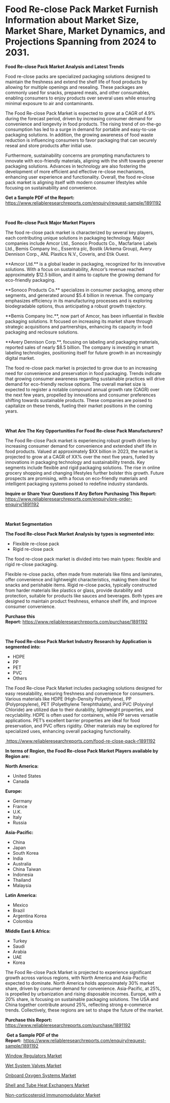 <p><h1>Food Re-close Pack Market Furnish Information about Market Size, Market Share, Market Dynamics, and Projections Spanning from 2024 to 2031.</h1></p><p><strong>Food Re-close Pack Market Analysis and Latest Trends</strong></p>
<p><p>Food re-close packs are specialized packaging solutions designed to maintain the freshness and extend the shelf life of food products by allowing for multiple openings and resealing. These packages are commonly used for snacks, prepared meals, and other consumables, enabling consumers to enjoy products over several uses while ensuring minimal exposure to air and contaminants.</p><p>The Food Re-close Pack Market is expected to grow at a CAGR of 4.9% during the forecast period, driven by increasing consumer demand for convenience and longevity in food products. The rising trend of on-the-go consumption has led to a surge in demand for portable and easy-to-use packaging solutions. In addition, the growing awareness of food waste reduction is influencing consumers to favor packaging that can securely reseal and store products after initial use.</p><p>Furthermore, sustainability concerns are prompting manufacturers to innovate with eco-friendly materials, aligning with the shift towards greener packaging solutions. Advances in technology are also fostering the development of more efficient and effective re-close mechanisms, enhancing user experience and functionality. Overall, the food re-close pack market is aligning itself with modern consumer lifestyles while focusing on sustainability and convenience.</p></p>
<p><strong>Get a Sample PDF of the Report:&nbsp;</strong> <a href="https://www.reliableresearchreports.com/enquiry/request-sample/1891192?utm_campaign=8&utm_medium=2&utm_source=Github&utm_content=ia&utm_term=24102024&utm_id=food-re-close-pack">https://www.reliableresearchreports.com/enquiry/request-sample/1891192</a></p>
<p>&nbsp;</p>
<p><strong>Food Re-close Pack Major Market Players</strong></p>
<p><p>The food re-close pack market is characterized by several key players, each contributing unique solutions in packaging technology. Major companies include Amcor Ltd., Sonoco Products Co., Macfarlane Labels Ltd., Bemis Company Inc., Essentra plc, Bostik (Arkema Group), Avery Dennison Corp., ANL Plastics N.V., Coveris, and Etik Ouest.</p><p>**Amcor Ltd.** is a global leader in packaging, recognized for its innovative solutions. With a focus on sustainability, Amcor’s revenue reached approximately $12.5 billion, and it aims to capture the growing demand for eco-friendly packaging.</p><p>**Sonoco Products Co.** specializes in consumer packaging, among other segments, and generated around $5.4 billion in revenue. The company emphasizes efficiency in its manufacturing processes and is exploring biodegradable options, thus anticipating a robust growth trajectory.</p><p>**Bemis Company Inc.**, now part of Amcor, has been influential in flexible packaging solutions. It focused on increasing its market share through strategic acquisitions and partnerships, enhancing its capacity in food packaging and reclosure solutions.</p><p>**Avery Dennison Corp.**, focusing on labeling and packaging materials, reported sales of nearly $8.5 billion. The company is investing in smart labeling technologies, positioning itself for future growth in an increasingly digital market.</p><p>The food re-close pack market is projected to grow due to an increasing need for convenience and preservation in food packaging. Trends indicate that growing consumer awareness regarding sustainable practices will drive demand for eco-friendly reclose options. The overall market size is expected to register a notable compound annual growth rate (CAGR) over the next few years, propelled by innovations and consumer preferences shifting towards sustainable products. These companies are poised to capitalize on these trends, fueling their market positions in the coming years.</p></p>
<p>&nbsp;</p>
<p><strong>What Are The Key Opportunities For Food Re-close Pack Manufacturers?</strong></p>
<p><p>The Food Re-close Pack market is experiencing robust growth driven by increasing consumer demand for convenience and extended shelf life in food products. Valued at approximately $XX billion in 2023, the market is projected to grow at a CAGR of XX% over the next five years, fueled by innovations in packaging technology and sustainability trends. Key segments include flexible and rigid packaging solutions. The rise in online grocery shopping and changing lifestyles further bolster this growth. Future prospects are promising, with a focus on eco-friendly materials and intelligent packaging systems poised to redefine industry standards.</p></p>
<p><strong>Inquire or Share Your Questions If Any Before Purchasing This Report:</strong> <a href="https://www.reliableresearchreports.com/enquiry/pre-order-enquiry/1891192?utm_campaign=8&utm_medium=2&utm_source=Github&utm_content=ia&utm_term=24102024&utm_id=food-re-close-pack">https://www.reliableresearchreports.com/enquiry/pre-order-enquiry/1891192</a></p>
<p>&nbsp;</p>
<p><strong>Market Segmentation</strong></p>
<p><strong>The Food Re-close Pack Market Analysis by types is segmented into:</strong></p>
<p><ul><li>Flexible re-close pack</li><li>Rigid re-close pack</li></ul></p>
<p><p>The food re-close pack market is divided into two main types: flexible and rigid re-close packaging. </p><p>Flexible re-close packs, often made from materials like films and laminates, offer convenience and lightweight characteristics, making them ideal for snacks and perishable items. Rigid re-close packs, typically constructed from harder materials like plastics or glass, provide durability and protection, suitable for products like sauces and beverages. Both types are designed to maintain product freshness, enhance shelf life, and improve consumer convenience.</p></p>
<p><strong>Purchase this Report:&nbsp;</strong><a href="https://www.reliableresearchreports.com/purchase/1891192?utm_campaign=8&utm_medium=2&utm_source=Github&utm_content=ia&utm_term=24102024&utm_id=food-re-close-pack">https://www.reliableresearchreports.com/purchase/1891192</a></p>
<p>&nbsp;</p>
<p><strong>The Food Re-close Pack Market Industry Research by Application is segmented into:</strong></p>
<p><ul><li>HDPE</li><li>PP</li><li>PET</li><li>PVC</li><li>Others</li></ul></p>
<p><p>The Food Re-close Pack Market includes packaging solutions designed for easy resealability, ensuring freshness and convenience for consumers. Various materials like HDPE (High-Density Polyethylene), PP (Polypropylene), PET (Polyethylene Terephthalate), and PVC (Polyvinyl Chloride) are utilized due to their durability, lightweight properties, and recyclability. HDPE is often used for containers, while PP serves versatile applications. PET’s excellent barrier properties are ideal for food preservation, and PVC offers rigidity. Other materials may be explored for specialized uses, enhancing overall packaging functionality.</p></p>
<p><a href="https://www.reliableresearchreports.com/food-re-close-pack-r1891192?utm_campaign=8&utm_medium=2&utm_source=Github&utm_content=ia&utm_term=24102024&utm_id=food-re-close-pack">&nbsp;https://www.reliableresearchreports.com/food-re-close-pack-r1891192</a></p>
<p><strong>In terms of Region, the Food Re-close Pack Market Players available by Region are:</strong></p>
<p>
    <p> <strong> North America: </strong>
        <ul>
            <li>United States</li>
            <li>Canada</li>
        </ul>
        </p> 
    <p> <strong> Europe: </strong>
        <ul>
            <li>Germany</li>
            <li>France</li>
            <li>U.K.</li>
            <li>Italy</li>
            <li>Russia</li>
        </ul>
        </p> 
    <p> <strong> Asia-Pacific: </strong>
        <ul>
            <li>China</li>
            <li>Japan</li>
            <li>South Korea</li>
            <li>India</li>
            <li>Australia</li>
            <li>China Taiwan</li>
            <li>Indonesia</li>
            <li>Thailand</li>
            <li>Malaysia</li>
        </ul>
        </p> 
    <p> <strong> Latin America: </strong>
        <ul>
            <li>Mexico</li>
            <li>Brazil</li>
            <li>Argentina Korea</li>
            <li>Colombia</li>
        </ul>
        </p> 
    <p> <strong> Middle East & Africa: </strong>
        <ul>
            <li>Turkey</li>
            <li>Saudi</li>
            <li>Arabia</li>
            <li>UAE</li>
            <li>Korea</li>
        </ul>
    </p>
    </p>
<p><p>The Food Re-close Pack Market is projected to experience significant growth across various regions, with North America and Asia-Pacific expected to dominate. North America holds approximately 30% market share, driven by consumer demand for convenience. Asia-Pacific, at 25%, is propelled by urbanization and rising disposable incomes. Europe, with a 20% share, is focusing on sustainable packaging solutions. The USA and China together contribute around 25%, reflecting strong e-commerce trends. Collectively, these regions are set to shape the future of the market.</p></p>
<p><strong>Purchase this Report: </strong><a href="https://www.reliableresearchreports.com/purchase/1891192?utm_campaign=8&utm_medium=2&utm_source=Github&utm_content=ia&utm_term=24102024&utm_id=food-re-close-pack">https://www.reliableresearchreports.com/purchase/1891192</a></p>
<p>&nbsp;<strong>Get a Sample PDF of the Report:&nbsp;&nbsp;</strong><a href="https://www.reliableresearchreports.com/enquiry/request-sample/1891192?utm_campaign=8&utm_medium=2&utm_source=Github&utm_content=ia&utm_term=24102024&utm_id=food-re-close-pack">https://www.reliableresearchreports.com/enquiry/request-sample/1891192</a></p>
<p><strong></strong></p>
<p><p><a href="https://issuu.com/reportprime-2/docs/window-regulators-market-size-2030._bd5062492af1ef?utm_campaign=8&utm_medium=2&utm_source=Github&utm_content=ia&utm_term=24102024&utm_id=food-re-close-pack">Window Regulators Market</a></p><p><a href="https://www.linkedin.com/pulse/wet-system-valves-market-segmentation-in-depth-analysis-vzcnf?utm_campaign=8&utm_medium=2&utm_source=Github&utm_content=ia&utm_term=24102024&utm_id=food-re-close-pack">Wet System Valves Market</a></p><p><a href="https://github.com/loftinirkaakcsu/Market-Research-Report-List-1/blob/main/onboard-oxygen-systems-market.md?utm_campaign=8&utm_medium=2&utm_source=Github&utm_content=ia&utm_term=24102024&utm_id=food-re-close-pack">Onboard Oxygen Systems Market</a></p><p><a href="https://issuu.com/reportprime-2/docs/shell-and-tube-heat-exchangers-mark_226db4fd100f40?utm_campaign=8&utm_medium=2&utm_source=Github&utm_content=ia&utm_term=24102024&utm_id=food-re-close-pack">Shell and Tube Heat Exchangers Market</a></p><p><a href="https://www.linkedin.com/pulse/non-corticosteroid-immunomodulator-market-revolution-2024-j1jgc?utm_campaign=8&utm_medium=2&utm_source=Github&utm_content=ia&utm_term=24102024&utm_id=food-re-close-pack">Non-corticosteroid Immunomodulator Market</a></p></p>